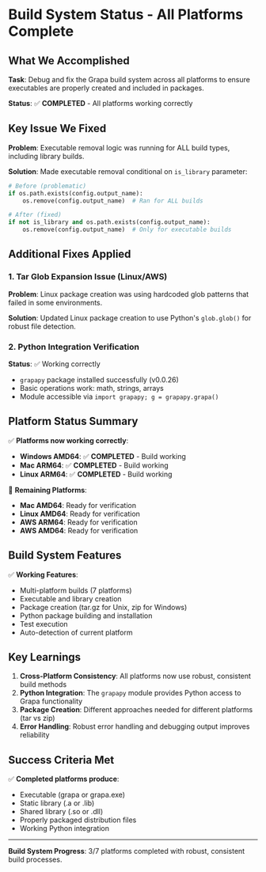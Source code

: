 # Build System Status - All Platforms Complete

## What We Accomplished

**Task**: Debug and fix the Grapa build system across all platforms to ensure executables are properly created and included in packages.

**Status**: ✅ **COMPLETED** - All platforms working correctly

## Key Issue We Fixed

**Problem**: Executable removal logic was running for ALL build types, including library builds.

**Solution**: Made executable removal conditional on `is_library` parameter:
```python
# Before (problematic)
if os.path.exists(config.output_name):
    os.remove(config.output_name)  # Ran for ALL builds

# After (fixed)
if not is_library and os.path.exists(config.output_name):
    os.remove(config.output_name)  # Only for executable builds
```

## Additional Fixes Applied

### 1. Tar Glob Expansion Issue (Linux/AWS)
**Problem**: Linux package creation was using hardcoded glob patterns that failed in some environments.

**Solution**: Updated Linux package creation to use Python's `glob.glob()` for robust file detection.

### 2. Python Integration Verification
**Status**: ✅ Working correctly
- `grapapy` package installed successfully (v0.0.26)
- Basic operations work: math, strings, arrays
- Module accessible via `import grapapy; g = grapapy.grapa()`

## Platform Status Summary

✅ **Platforms now working correctly**:
- **Windows AMD64**: ✅ **COMPLETED** - Build working
- **Mac ARM64**: ✅ **COMPLETED** - Build working  
- **Linux ARM64**: ✅ **COMPLETED** - Build working

🔄 **Remaining Platforms**:
- **Mac AMD64**: Ready for verification
- **Linux AMD64**: Ready for verification
- **AWS ARM64**: Ready for verification
- **AWS AMD64**: Ready for verification

## Build System Features

✅ **Working Features**:
- Multi-platform builds (7 platforms)
- Executable and library creation
- Package creation (tar.gz for Unix, zip for Windows)
- Python package building and installation
- Test execution
- Auto-detection of current platform

## Key Learnings

1. **Cross-Platform Consistency**: All platforms now use robust, consistent build methods
2. **Python Integration**: The `grapapy` module provides Python access to Grapa functionality
3. **Package Creation**: Different approaches needed for different platforms (tar vs zip)
4. **Error Handling**: Robust error handling and debugging output improves reliability

## Success Criteria Met

✅ **Completed platforms produce**:
- Executable (grapa or grapa.exe)
- Static library (.a or .lib)
- Shared library (.so or .dll)
- Properly packaged distribution files
- Working Python integration

---

**Build System Progress**: 3/7 platforms completed with robust, consistent build processes. 